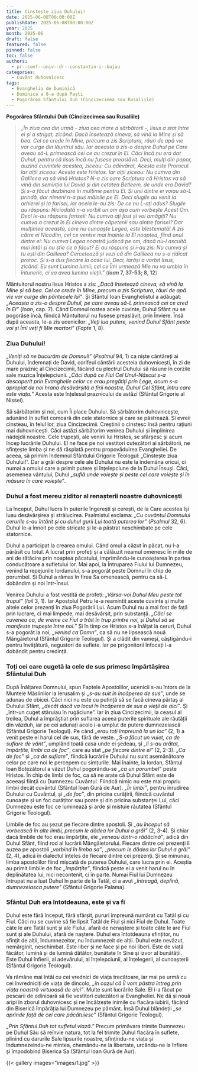 ```yaml
---
title: Cinstește ziua Duhului!
date: 2025-06-08T00:00:00Z
publishDate: 2025-06-08T00:00:00Z
year: 2025
month: 2025-06
draft: false
featured: false
pinned: false
toc: false
authors:
  - pr--conf--univ--dr--constantin-i--bajau
categories:
  - Cuvânt duhovnicesc
tags:
  - Evanghelia de Duminică
  - Duminica a 8-a după Paști
  - Pogorârea Sfântului Duh (Cincizecimea sau Rusaliile)
---
```

**Pogorârea Sfântului Duh (Cincizecimea sau Rusaliile)**

> _„În ziua cea din urmă - ziua cea mare a sărbătorii -, Iisus a stat între ei și a strigat, zicând: Dacă însetează cineva, să vină la Mine și să bea. Cel ce crede în Mine, precum a zis Scriptura, râuri de apă vie vor curge din lăuntrul său. Iar aceasta a zis-o despre Duhul pe Care aveau să-L primească cei ce au crezut în El. Căci încă nu era dat Duhul, pentru că Iisus încă nu fusese preaslăvit. Deci, mulți din popor, auzind cuvintele acestea, ziceau: Cu adevărat, Acesta este Prorocul. Iar alții ziceau: Acesta este Hristos. Iar alții ziceau: Nu cumva din Galileea va să vină Hristos? N-a zis oare Scriptura că Hristos va să vină din seminția lui David și din cetatea Betleem, de unde era David? Și s-a făcut dezbinare în mulțime pentru El. Și unii dintre ei voiau să-L prindă, dar nimeni n-a pus mâinile pe El. Deci slugile au venit la arhierei și la farisei, iar aceia le-au zis: De ce nu L-ați adus? Slugile au răspuns: Niciodată n-a vorbit un om așa cum vorbește Acest Om. Deci le-au răspuns fariseii: Nu cumva ați fost și voi amăgiți? Nu cumva a crezut în El cineva dintre căpetenii sau dintre farisei? Dar mulțimea aceasta, care nu cunoaște Legea, este blestemată! A zis către ei Nicodim, cel ce venise mai înainte la El noaptea, fiind unul dintre ei: Nu cumva Legea noastră judecă pe om, dacă nu-l ascultă mai întâi și nu știe ce a făcut? Ei au răspuns și i-au zis: Nu cumva și tu ești din Galileea? Cercetează și vezi că din Galileea nu s-a ridicat proroc. Și s-a dus fiecare la casa lui. Deci, iarăși a vorbit Iisus, zicând: Eu sunt Lumina lumii; cel ce Îmi urmează Mie nu va umbla în întuneric, ci va avea lumina vieții.”_ (**_Ioan_ 7, 37-53; 8, 12**)

Mântuitorul nostru Iisus Hristos a zis: _„Dacă însetează cineva, să vină la Mine și să bea. Cel ce crede în Mine, precum a zis Scriptura, râuri de apă vie vor curge din pântecele lui”_. Și Sfântul Ioan Evanghelistul a adăugat: _„Aceasta a zis-o despre Duhul, pe care aveau să-L primească cei ce cred în El”_ (_Ioan_, cap. 7). Când Domnul rostea acele cuvinte, Duhul Sfânt nu se pogorâse încă, fiindcă Mântuitorul nu fusese preaslăvit, prin Înviere. Însă după aceasta, le-a zis ucenicilor: _„Veți lua putere, venind Duhul Sfânt peste voi și Îmi veți fi Mie martori”_ (_Fapte_ 1, 8).

### Ziua Duhului!

_„Veniți să ne bucurăm de Domnul!”_ (_Psalmul_ 94, 1) ca niște cântăreți ai Duhului, îndemnați de David, corifeul cântării acesteia duhovnicești, în zi de mare praznic al Cincizecimii, făcând cu plectrul Duhului să răsune în corzile sale muzica Înțelepciunii. _„Căci după ce Fiul Cel Unul-Născut s-a descoperit prin Evanghelie celor ce erau pregătiți prin Lege, acum s-a apropiat de noi hrana desăvârșită a firii noastre, Duhul Cel Sfânt, întru care este viața.”_ Acesta este înțelesul praznicului de astăzi (Sfântul Grigorie al Nissei).

Să sărbătorim și noi, cum Îi place Duhului. Să sărbătorim duhovnicește, adunând în suflet comoară din cele statornice și care se păstrează. Și evreii cinsteau, în felul lor, ziua Cincizecimii. Creștinii o cinstesc însă pentru rațiuni mai duhovnicești. Căci astăzi sărbătorim venirea Duhului și împlinirea nădejdii noastre. Cele trupești, ale venirii lui Hristos, se sfârșesc și acum încep lucrările Duhului. El ne face pe noi vestitori cutezători ai sărbătorii, ne sfințește limba și ne dă răsplată pentru propovăduirea Evangheliei. De aceea, să primim îndemnul Sfântului Grigorie Teologul: „Cinstește ziua Duhului!”. Dar a grăi despre cele ale Duhului nu este la îndemâna oricui, ci numai a omului care a primit putere și înțelepciune de la Duhul Însuși. Căci, asemenea vântului, Duhul _„suflă unde voiește și peste cel care voiește și în măsura în care voiește”_.

### Duhul a fost mereu ziditor al renașterii noastre duhovnicești

La început, Duhul lucra în puterile îngerești și cerești, de la Care acestea își luau desăvârșirea și strălucirea. Psalmistul exclama: _„Cu cuvântul Domnului cerurile s-au întărit și cu duhul gurii Lui toată puterea lor”_ (_Psalmul_ 32, 6). Duhul le-a înnoit pe cele stricate și le-a păstrat neschimbate pe cele statornice.

Duhul a participat la crearea omului. Când omul a căzut în păcat, nu l-a părăsit cu totul. A lucrat prin profeți și a călăuzit neamul omenesc în miile de ani de rătăcire prin noaptea păcatului, imprimându-le cunoașterea în partea conducătoare a sufletului lor. Mai apoi, la Întruparea Fiului lui Dumnezeu, venind la repejunile Iordanului, s-a pogorât peste Domnul în chip de porumbel. Și Duhul a rămas în firea Sa omenească, pentru ca să-L dobândim și noi într-Însul.

Venirea Duhului a fost vestită de profeți: _„Vărsa-voi Duhul Meu peste tot trupul”_ (_Ioil_ 3, 1). Iar Apostolul Petru le-a reamintit aceste cuvinte și multe altele celor prezenți în ziua Pogorârii Lui. Acum Duhul nu a mai fost de față prin lucrare, ci mai limpede, mai desăvârșit, prin substanță. _„Căci se cuvenea ca, de vreme ce Fiul a trăit în trup printre noi, și Duhul să se manifeste trupește între noi.”_ Și în timp ce Hristos s-a înălțat la ceruri, Duhul s-a pogorât la noi, _„venind ca Domn”_, ca să nu ne lipsească nouă Mângâietorul (Sfântul Grigorie Teologul). Și a clădit din vameși, câștigându-i pentru învățătură, negustori de suflete. Iar pe prigonitorii înfocați i-a dobândit pentru credință.

### Toți cei care cugetă la cele de sus primesc împărtășirea Sfântului Duh

După Înălțarea Domnului, spun Faptele Apostolilor, ucenicii s-au întors de la Muntele Măslinilor la Ierusalim și _„s-au suit în încăperea de sus”_, unde se adunau de obicei. Căci nici nu este cu putință să se facă cineva părtaș al Duhului Sfânt, _„decât dacă va locui în încăperea de sus a vieții de aici”_. Și „într-un cuget stăruiau în rugăciune”. Iar în ziua Cincizecimii, la ceasul al treilea, Duhul a împrăștiat prin suflarea aceea puterile spirituale ale răutății din văzduh, iar pe cei adunați acolo i-a umplut de putere dumnezeiască (Sfântul Grigorie Teologul). Pe când _„erau toți împreună la un loc”_ (2, 1) a venit peste ei harul cel de sus, fără de veste. _„S-a făcut un vuiet, ca de suflare de vânt”_, umplând toată casa unde ei ședeau, și _„li s-au arătat, împărțite, limbi ca de foc”_, care au stat _„pe fiecare dintre ei”_ (2, 2-3). _„Ca de foc”_ și _„ca de suflare”_, fiindcă lucrările Duhului nu sunt asemănătoare celor pe care noi le percepem cu simțurile. Mai înainte, la Iordan, Sfântul Ioan Botezătorul a văzut Duhul pogorându-se _„ca un porumbel”_ peste Hristos. În chip de limbi de foc, ca să ne arate că Duhul Sfânt este de aceeași ființă cu Dumnezeu Cuvântul. Fiindcă nimic nu este mai propriu limbii decât cuvântul (Sfântul Ioan Gură de Aur). _„În limbi”_, pentru înrudirea Duhului cu Cuvântul, și _„de foc”_, din pricina curățirii, fiindcă cuvântul cunoaște și un foc curățitor sau poate și din pricina substanței Lui, căci Dumnezeu este foc ce luminează și arde și mistuie răutatea (Sfântul Grigorie Teologul).

Limbile de foc au șezut pe fiecare dintre apostoli. Și _„au început să vorbească în alte limbi, precum le dădea lor Duhul a grăi”_ (2, 3-4). Și chiar dacă limbile de foc erau împărțite, ele _„veneau dintr-o rădăcină”_, adică din Duhul Sfânt, fiind rod al lucrării Mângâietorului. Fiecare dintre cei prezenți îi auzea pe apostoli _„vorbind în limba sa”_, _„precum le dădea lor Duhul a grăi”_ (2, 4), adică în dialectul înțeles de fiecare dintre cei prezenți. Și se minunau, limba apostolilor fiind mișcată de puterea Duhului, care lucra prin ei. Aceștia au primit limbile de foc _„împărțite”_, fiindcă peste ei a venit harul nu în deplinătatea lui, nici necontenit, ci în parte. Numai Fiul lui Dumnezeu întrupat nu a luat Duhul în parte de la Tatăl, ci a avut _„întreagă, deplină, dumnezeiasca putere”_ (Sfântul Grigorie Palama).

### Sfântul Duh era întotdeauna, este și va fi

Duhul este fără început, fără sfârșit, pururi împreună numărat cu Tatăl și cu Fiul. Căci nu se cuvine să fie lipsit Tatăl de Fiul și nici Fiul de Duhul. Toate câte le are Tatăl sunt și ale Fiului, afară de nenaștere și toate câte le are Fiul sunt și ale Duhului, afară de naștere. Duhul era întotdeauna sfințitor, nu sfințit de alții, îndumnezeitor, nu îndumnezeit de alții. Duhul este nevăzut, nemărginit, neschimbat. Este liber și ne face și pe noi liberi. Este de viață făcător, lumină și de lumină dătător, bunătate în Sine și izvor al bunătății. Este Duhul înfierii, al adevărului, al înțelepciunii, al înțelegerii, al cunoașterii (Sfântul Grigorie Teologul).

Va rămâne mai întâi cu cei vrednici de viața trecătoare, iar mai pe urmă cu cei învredniciți de viața de dincolo, _„în cazul că Îl vom păstra întreg prin viața noastră virtuoasă de aici”_. Multe sunt lucrările Sale. El i-a făcut pe pescarii de odinioară să fie vestitori cutezători ai Evangheliei. Ne dă și nouă aripi în zborul duhovnicesc și ne încălzește inimile cu flacăra iubirii, făcând din Biserică împărăția lui Dumnezeu pe pământ. Însă Duhul blândeții _„se aprinde față de cei care păcătuiesc”_ (Sfântul Grigorie Teologul).

_„Prin Sfântul Duh tot sufletul viază.”_ Precum primăvara trimite Dumnezeu pe Duhul Său să reînvie natura, tot la fel trimite Duhul flacăra în suflete, plinind cu darurile Sale lipsurile noastre, sfințindu-ne viața și îndumnezeindu-ne mintea, chemându-ne la libertate, urcându-ne la înfiere și împodobind Biserica Sa (Sfântul Ioan Gură de Aur).

{{< gallery images="images/1.jpg" >}}
